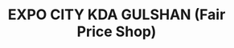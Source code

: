 ---
title: "EXPO CITY KDA GULSHAN (Fair Price Shop)"
url: /karachi/expo-city-kda-gulshan-fair-price-shop/
shop: clothes
---